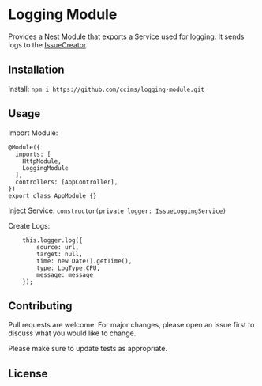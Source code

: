 # Logging Module

Provides a Nest Module that exports a Service used for logging. It sends logs to the [IssueCreator](https://github.com/ccims/issue-creator).

## Installation

Install: `npm i https://github.com/ccims/logging-module.git`

## Usage

Import Module:

```
@Module({
  imports: [
    HttpModule,
    LoggingModule
  ],
  controllers: [AppController],
})
export class AppModule {}
```

Inject Service: `constructor(private logger: IssueLoggingService)`

Create Logs:
```
    this.logger.log({
        source: url,
        target: null,
        time: new Date().getTime(),
        type: LogType.CPU,
        message: message
    });
```

## Contributing
Pull requests are welcome. For major changes, please open an issue first to discuss what you would like to change.

Please make sure to update tests as appropriate.

## License
